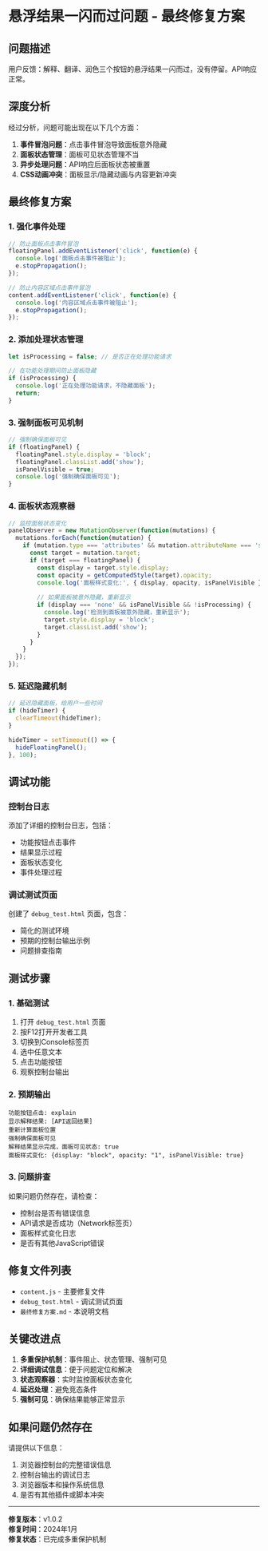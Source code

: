 # 悬浮结果一闪而过问题 - 最终修复方案

## 问题描述
用户反馈：解释、翻译、润色三个按钮的悬浮结果一闪而过，没有停留。API响应正常。

## 深度分析
经过分析，问题可能出现在以下几个方面：
1. **事件冒泡问题**：点击事件冒泡导致面板意外隐藏
2. **面板状态管理**：面板可见状态管理不当
3. **异步处理问题**：API响应后面板状态被重置
4. **CSS动画冲突**：面板显示/隐藏动画与内容更新冲突

## 最终修复方案

### 1. 强化事件处理
```javascript
// 防止面板点击事件冒泡
floatingPanel.addEventListener('click', function(e) {
  console.log('面板点击事件被阻止');
  e.stopPropagation();
});

// 防止内容区域点击事件冒泡
content.addEventListener('click', function(e) {
  console.log('内容区域点击事件被阻止');
  e.stopPropagation();
});
```

### 2. 添加处理状态管理
```javascript
let isProcessing = false; // 是否正在处理功能请求

// 在功能处理期间防止面板隐藏
if (isProcessing) {
  console.log('正在处理功能请求，不隐藏面板');
  return;
}
```

### 3. 强制面板可见机制
```javascript
// 强制确保面板可见
if (floatingPanel) {
  floatingPanel.style.display = 'block';
  floatingPanel.classList.add('show');
  isPanelVisible = true;
  console.log('强制确保面板可见');
}
```

### 4. 面板状态观察器
```javascript
// 监控面板状态变化
panelObserver = new MutationObserver(function(mutations) {
  mutations.forEach(function(mutation) {
    if (mutation.type === 'attributes' && mutation.attributeName === 'style') {
      const target = mutation.target;
      if (target === floatingPanel) {
        const display = target.style.display;
        const opacity = getComputedStyle(target).opacity;
        console.log('面板样式变化:', { display, opacity, isPanelVisible });
        
        // 如果面板被意外隐藏，重新显示
        if (display === 'none' && isPanelVisible && !isProcessing) {
          console.log('检测到面板被意外隐藏，重新显示');
          target.style.display = 'block';
          target.classList.add('show');
        }
      }
    }
  });
});
```

### 5. 延迟隐藏机制
```javascript
// 延迟隐藏面板，给用户一些时间
if (hideTimer) {
  clearTimeout(hideTimer);
}

hideTimer = setTimeout(() => {
  hideFloatingPanel();
}, 100);
```

## 调试功能

### 控制台日志
添加了详细的控制台日志，包括：
- 功能按钮点击事件
- 结果显示过程
- 面板状态变化
- 事件处理过程

### 调试测试页面
创建了 `debug_test.html` 页面，包含：
- 简化的测试环境
- 预期的控制台输出示例
- 问题排查指南

## 测试步骤

### 1. 基础测试
1. 打开 `debug_test.html` 页面
2. 按F12打开开发者工具
3. 切换到Console标签页
4. 选中任意文本
5. 点击功能按钮
6. 观察控制台输出

### 2. 预期输出
```
功能按钮点击: explain
显示解释结果: [API返回结果]
重新计算面板位置
强制确保面板可见
解释结果显示完成，面板可见状态: true
面板样式变化: {display: "block", opacity: "1", isPanelVisible: true}
```

### 3. 问题排查
如果问题仍然存在，请检查：
- 控制台是否有错误信息
- API请求是否成功（Network标签页）
- 面板样式变化日志
- 是否有其他JavaScript错误

## 修复文件列表
- `content.js` - 主要修复文件
- `debug_test.html` - 调试测试页面
- `最终修复方案.md` - 本说明文档

## 关键改进点

1. **多重保护机制**：事件阻止、状态管理、强制可见
2. **详细调试信息**：便于问题定位和解决
3. **状态观察器**：实时监控面板状态变化
4. **延迟处理**：避免竞态条件
5. **强制可见**：确保结果能够正常显示

## 如果问题仍然存在

请提供以下信息：
1. 浏览器控制台的完整错误信息
2. 控制台输出的调试日志
3. 浏览器版本和操作系统信息
4. 是否有其他插件或脚本冲突

---

**修复版本**：v1.0.2  
**修复时间**：2024年1月  
**修复状态**：已完成多重保护机制
